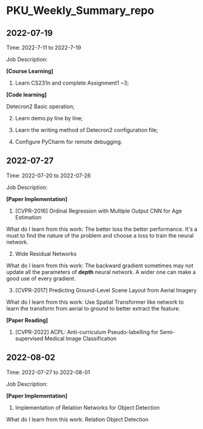 # PKU_Weekly_Summary_repo

## 2022-07-19

Time: 2022-7-11 to 2022-7-19

Job Description:

**[Course Learning]**

1. Learn CS231n and complete Assignment1 ~3;

**[Code learning]**

Detecron2 Basic operation;

2. Learn demo.py line by line;

3. Learn the writing method of Detecron2 configuration file;

4. Configure PyCharm for remote debugging.

## 2022-07-27

Time: 2022-07-20 to 2022-07-26

Job Description:

**[Paper Implementation]**

1. [CVPR-2016] Ordinal Regression with Multiple Output CNN for Age Estimation

What do I learn from this work: The better loss the better performance. It's a must to find the nature of the problem and choose a loss to train the neural network.

2. Wide Residual Networks

What do I learn from this work: The backward gradient sometimes may not update all the parameters of **depth** neural network. A wider one can make a good use of every gradient.

3. [CVPR-2017] Predicting Ground-Level Scene Layout from Aerial Imagery

What do I learn from this work: Use Spatial Transformer like network to learn the transform from aerial to ground to better extract the feature.

**[Paper Reading]**

1. [CVPR-2022] ACPL: Anti-curriculum Pseudo-labelling for Semi-supervised Medical Image Classification

## 2022-08-02

Time: 2022-07-27 to 2022-08-01

Job Description:

**[Paper Implementation]**

1. Implementation of Relation Networks for Object Detection

What do I learn from this work: Relation Object Detection
